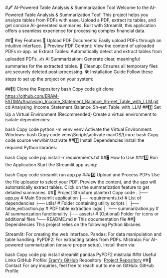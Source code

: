 #🖋️ AI-Powered Table Analysis & Summarization Tool
Welcome to the AI-Powered Table Analysis & Summarization Tool! This project helps you analyze tables from PDFs with ease. Upload a PDF, extract its tables, and get concise AI-generated summaries. Built with Streamlit, this application offers a seamless experience for processing complex financial data.

##🌟 Key Features
📂 Upload PDF Documents: Easily upload PDFs through an intuitive interface.
📖 Preview PDF Content: View the content of uploaded PDFs in-app.
📊 Extract Tables: Automatically detect and extract tables from uploaded PDFs.
✍️ AI Summarization: Generate clear, meaningful summaries for the extracted tables.
🧹 Cleanup: Ensures all temporary files are securely deleted post-processing.
🛠️ Installation Guide
Follow these steps to set up the project on your system:

##1️⃣ Clone the Repository
bash
Copy code
git clone https://github.com/ERAM-FATIMA/Analysing_Income_Statement_Balance_Sh-eet_Table_with_LLM.git
cd Analysing_Income_Statement_Balance_Sh-eet_Table_with_LLM
##2️⃣ Set Up a Virtual Environment (Recommended)
Create a virtual environment to isolate dependencies:

bash
Copy code
python -m venv venv
Activate the Virtual Environment:
Windows:
bash
Copy code
venv\Scripts\activate
macOS/Linux:
bash
Copy code
source venv/bin/activate
##3️⃣ Install Dependencies
Install the required Python libraries:

bash
Copy code
pip install -r requirements.txt
##🖥️ How to Use
###1️⃣ Run the Application
Start the Streamlit app using:

bash
Copy code
streamlit run app.py
###2️⃣ Upload and Process PDFs
Use the file uploader to select your PDF.
Preview the content, and the app will automatically extract tables.
Click on the summarization feature to get detailed summaries.
##📂 Project Structure
plaintext
Copy code
.
├── app.py                # Main Streamlit application
├── requirements.txt      # List of dependencies
├── utils/                # Folder containing utility scripts
│   ├── table_extraction.py  # PDF table extraction logic
│   └── summarization.py     # AI summarization functionality
├── assets/               # (Optional) Folder for icons or additional files
└── README.md             # This documentation file
##🧰 Dependencies
This project relies on the following Python libraries:

Streamlit: For creating the web interface.
Pandas: For data manipulation and table handling.
PyPDF2: For extracting tables from PDFs.
Mistralai: For AI-powered summarization (ensure proper setup).
Install them via:

bash
Copy code
pip install streamlit pandas PyPDF2 mistralai
##🌐 Useful Links
GitHub Profile: [Eram's GitHub](https://github.com/ERAM-FATIMA)
Repository: [Project Repository](https://github.com/ERAM-FATIMA/Analysing_Income_Statement_Balance_Sh-eet_Table_with_LLM)
##📧 Contact
For any inquiries, feel free to reach out to me on GitHub:
GitHub Profile

